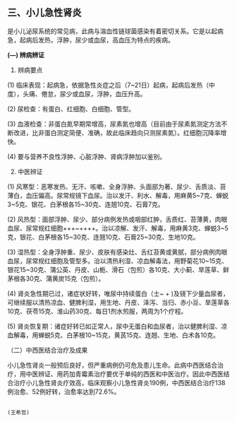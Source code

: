 ## 三、小儿急性肾炎

是小儿泌尿系统的常见病，此病与溶血性链球菌感染有着密切关系。它是以起病急，起病后发热，浮肿，尿少或血尿，高血压为特点的疾病。

**(―) 辨病辨证**

1. 辨病要点

(1)   临床表现：起病急，依据急性炎症之后（7~21日）起病，起病后发热（中度），头痛、倦怠，尿少或血尿，浮肿，血压升高。

(2)  尿检查：有蛋白、红细胞、白细胞、管型。

(3)  血液检查：非蛋白氮早期常增高，尿素氮也增高（目前由于尿素氮测定方法不断改进，比非蛋白测定简便、准确，故此临床趋向只测尿素氮）。红细胞沉降率增快。

(4)  要与营养不良性浮肿、心脏浮肿、肾病浮肿加以鉴别。

2. 中医辨证

(1)   风寒型：恶寒发热、无汗、咳嗽、全身浮肿、头面部为著、尿少、舌质淡、苔薄白，血压偏高。尿常规镜下血尿。治以发汗、利水、解毒，用麻黄5~7克、蝉蜕3~5克、银花、白茅根各15~30克、连翘10克、石膏7克。

(2)      风热型：面部浮肿、尿少、部分病例发热或咽部红肿，舌质红、苔薄黄，肉眼血尿、尿常规红细胞+++~++++。治以凉解、发汗、解毒，用麻黄3克、蝉蜕3~5克，银花、白茅根各15~30克、连翘10克、石膏25~30克、生地10克。

(3)    湿热型：全身浮肿重、尿少、皮肤有感染灶、舌红苔黄或黄腻，部分病例肉眼血尿，尿常规红细胞及管型多。治以清热利湿、凉血解毒法，用野菊花10~15克、银花15~30克、蒲公英、丹皮、山栀、滑石（包煎）各10克、大小蓟、旱莲草、鲜茅根各30克、蒲黄炭15克（包煎）。

(4)    肾炎急性期已过，诸症状好转，唯尿中持续蛋白（士~ + )及镜下少量血尿者，可继续服以清热凉血、健脾利湿，用生地、丹皮、泽泻、当归、赤小豆、旱莲草各10克、茯苓15克、淮山药30克、每日1剂水煎服，两周为1个疗程。

(5)    肾炎恢复期：诸症好转已如正常人，尿中无蛋白和血尿者，治以健脾利湿、凉血解毒，用蝉蜕5克、白茅根10~15克，黄芪15克、连翘、生地、白术各10克。

（二）中西医结合治疗及成果

小儿急性肾炎一般预后良好，但严重病例仍可危及患儿生命。此病中西医结合治疗，用中医辨证、用药加青霉素治疗要优于单纯的西医和中医治疗。因此中西医结合治疗小儿急性肾炎疗效高，临床观察小儿急性肾炎190例，中西医结合治疗138例治愈、52例好转，治愈率达到72.6%。

```
                                                                                                                                                               (王希哲)
```